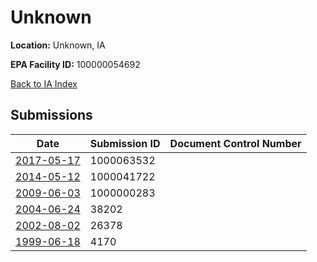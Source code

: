 # Unknown

**Location:** Unknown, IA

**EPA Facility ID:** 100000054692

[Back to IA Index](../../index.md)

## Submissions

| Date | Submission ID | Document Control Number |
|------|--------------|-------------------------|
| [2017-05-17](submissions/1000063532.md) | 1000063532 |  |
| [2014-05-12](submissions/1000041722.md) | 1000041722 |  |
| [2009-06-03](submissions/1000000283.md) | 1000000283 |  |
| [2004-06-24](submissions/38202.md) | 38202 |  |
| [2002-08-02](submissions/26378.md) | 26378 |  |
| [1999-06-18](submissions/4170.md) | 4170 |  |
